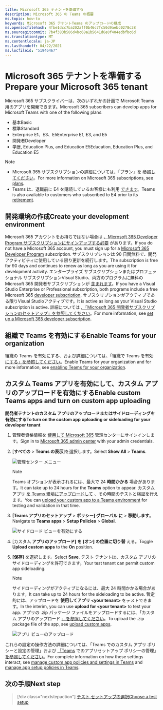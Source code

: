 ```yaml
---
title: Microsoft 365 テナントを準備する
description: Microsoft 365 の Teams の概要
ms.topic: how-to
keywords: Microsoft 365 テナントTeams のアップロードの構成
ms.openlocfilehash: 4fbe1dcc7ba202aff0b46c7fc50d9aebc0278c38
ms.sourcegitcommit: 7b4f383b506d4bc68a1b5641d6e0f404edbfbc6d
ms.translationtype: MT
ms.contentlocale: ja-JP
ms.lasthandoff: 04/22/2021
ms.locfileid: "51946467"
---
```

# <a name="prepare-your-microsoft-365-tenant"></a><span data-ttu-id="801aa-104">Microsoft 365 テナントを準備する</span><span class="sxs-lookup"><span data-stu-id="801aa-104">Prepare your Microsoft 365 tenant</span></span>

<span data-ttu-id="801aa-105">Microsoft 365 サブスクライバーは、次のいずれかの計画で Microsoft Teams 用のアプリを開発できます。</span><span class="sxs-lookup"><span data-stu-id="801aa-105">Microsoft 365 subscribers can develop apps for Microsoft Teams with one of the following plans:</span></span>

* <span data-ttu-id="801aa-106">基本</span><span class="sxs-lookup"><span data-stu-id="801aa-106">Basic</span></span>
* <span data-ttu-id="801aa-107">標準</span><span class="sxs-lookup"><span data-stu-id="801aa-107">Standard</span></span>
* <span data-ttu-id="801aa-108">Enterprise E1、E3、E5</span><span class="sxs-lookup"><span data-stu-id="801aa-108">Enterprise E1, E3, and E5</span></span>
* <span data-ttu-id="801aa-109">開発者</span><span class="sxs-lookup"><span data-stu-id="801aa-109">Developer</span></span>
* <span data-ttu-id="801aa-110">学歴, Education Plus, and Education E5</span><span class="sxs-lookup"><span data-stu-id="801aa-110">Education, Education Plus, and Education E5</span></span>

> [!NOTE]
> * <span data-ttu-id="801aa-111">Microsoft 365 サブスクリプションの詳細については、「プラン」を [参照してください](https://products.office.com/business/compare-more-office-365-for-business-plans)。</span><span class="sxs-lookup"><span data-stu-id="801aa-111">For more information on Microsoft 365 subscriptions, see [plans](https://products.office.com/business/compare-more-office-365-for-business-plans).</span></span>
> * <span data-ttu-id="801aa-112">Teams は、退職前に E4 を購読しているお客様にも利用 [できます](https://support.office.com//article/important-information-for-office-365-enterprise-e4-customers-f9572348-43a2-43fa-a3d8-3b6c9c042147)。</span><span class="sxs-lookup"><span data-stu-id="801aa-112">Teams is also available to customers who subscribed to E4 prior to its [retirement](https://support.office.com//article/important-information-for-office-365-enterprise-e4-customers-f9572348-43a2-43fa-a3d8-3b6c9c042147).</span></span>

## <a name="create-your-development-environment"></a><span data-ttu-id="801aa-113">開発環境の作成</span><span class="sxs-lookup"><span data-stu-id="801aa-113">Create your development environment</span></span>

<span data-ttu-id="801aa-114">Microsoft 365 アカウントをお持ちではない場合は [、Microsoft 365 Developer Program サブスクリプションにサインアップする必要](https://developer.microsoft.com/microsoft-365/dev-program) があります。</span><span class="sxs-lookup"><span data-stu-id="801aa-114">If you do not have a Microsoft 365 account, you must sign up for a [Microsoft 365 Developer Program](https://developer.microsoft.com/microsoft-365/dev-program) subscription.</span></span> <span data-ttu-id="801aa-115">サブスクリプションは 90 日間無料で、開発アクティビティに使用している限り更新を続行します。</span><span class="sxs-lookup"><span data-stu-id="801aa-115">The subscription is free for 90 days and continues to renew as long as you are using it for development activity.</span></span> <span data-ttu-id="801aa-116">エンタープライズ サブスクリプションまたはプロフェッショナル サブスクリプションVisual Studio、両方のプログラムに無料の Microsoft 365 開発者サブスクリプションが [含まれます](https://aka.ms/MyVisualStudioBenefits)。</span><span class="sxs-lookup"><span data-stu-id="801aa-116">If you have a Visual Studio Enterprise or Professional subscription, both programs include a free Microsoft 365 [developer subscription](https://aka.ms/MyVisualStudioBenefits).</span></span> <span data-ttu-id="801aa-117">サブスクリプションがアクティブである限りVisual Studioアクティブです。</span><span class="sxs-lookup"><span data-stu-id="801aa-117">It is active as long as your Visual Studio subscription is active.</span></span> <span data-ttu-id="801aa-118">詳細については [、「Microsoft 365 開発者サブスクリプションのセットアップ」を参照してください](https://docs.microsoft.com/office/developer-program/office-365-developer-program-get-started)。</span><span class="sxs-lookup"><span data-stu-id="801aa-118">For more information, see [set up a Microsoft 365 developer subscription](https://docs.microsoft.com/office/developer-program/office-365-developer-program-get-started).</span></span>

## <a name="enable-teams-for-your-organization"></a><span data-ttu-id="801aa-119">組織で Teams を有効にする</span><span class="sxs-lookup"><span data-stu-id="801aa-119">Enable Teams for your organization</span></span>

<span data-ttu-id="801aa-120">組織の Teams を有効にする、および詳細については、「組織で Teams を有効 [にする」を参照してください](/microsoftteams/enable-features-office-365)。</span><span class="sxs-lookup"><span data-stu-id="801aa-120">Enable Teams for your organization and for more information, see [enabling Teams for your organization](/microsoftteams/enable-features-office-365).</span></span>

## <a name="enable-custom-teams-apps-and-turn-on-custom-app-uploading"></a><span data-ttu-id="801aa-121">カスタム Teams アプリを有効にして、カスタム アプリのアップロードを有効にする</span><span class="sxs-lookup"><span data-stu-id="801aa-121">Enable custom Teams apps and turn on custom app uploading</span></span>

<span data-ttu-id="801aa-122">**開発者テナントのカスタム アプリのアップロードまたはサイドローディングを有効にする**</span><span class="sxs-lookup"><span data-stu-id="801aa-122">**To turn on the custom app uploading or sideloading for your developer tenant**</span></span>

1. <span data-ttu-id="801aa-123">管理者資格情報を [使用して Microsoft 365](https://admin.microsoft.com/Adminportal/Home?source=applauncher#/homepage#/) 管理センターにサインインします。</span><span class="sxs-lookup"><span data-stu-id="801aa-123">Sign in to [Microsoft 365 admin center](https://admin.microsoft.com/Adminportal/Home?source=applauncher#/homepage#/) with your admin credentials.</span></span>

2. <span data-ttu-id="801aa-124">[**すべての** > **Teams の表示**]を選択します。</span><span class="sxs-lookup"><span data-stu-id="801aa-124">Select **Show All** > **Teams**.</span></span>

    ![管理センター メニュー](~/assets/images/prepare-test-tenant/admin-center.png)

    > [!Note]
    > <span data-ttu-id="801aa-126">Teams オプションが表示されるには、最大で 24 **時間かかる** 場合があります。</span><span class="sxs-lookup"><span data-stu-id="801aa-126">It can take up to 24 hours for the **Teams** option to appear.</span></span> <span data-ttu-id="801aa-127">カスタム アプリ [を Teams 環境にアップロードして](/microsoftteams/upload-custom-apps#validate) 、その時間のテストと検証を行えます。</span><span class="sxs-lookup"><span data-stu-id="801aa-127">You can [upload your custom app to a Teams environment](/microsoftteams/upload-custom-apps#validate) for testing and validation in that time.</span></span>

3. <span data-ttu-id="801aa-128">**[Teams アプリのセットアップ**  >  **ポリシー] グローバル に**  >  **移動します**。</span><span class="sxs-lookup"><span data-stu-id="801aa-128">Navigate to **Teams apps** > **Setup Policies** > **Global**.</span></span>

   ![サイドロード ビューを有効にする](~/assets/images/prepare-test-tenant/turn-on-sideload.png)

4. <span data-ttu-id="801aa-130">[カスタム **アプリのアップロード] を** **[オン] の位置に切り替** える。</span><span class="sxs-lookup"><span data-stu-id="801aa-130">Toggle **Upload custom apps** to the **On** position.</span></span>

5. <span data-ttu-id="801aa-131">**[保存]** を選択します。</span><span class="sxs-lookup"><span data-stu-id="801aa-131">Select **Save**.</span></span> <span data-ttu-id="801aa-132">テスト テナントは、カスタム アプリのサイドローディングを許可できます。</span><span class="sxs-lookup"><span data-stu-id="801aa-132">Your test tenant can permit custom app sideloading.</span></span>

    > [!Note]
    > <span data-ttu-id="801aa-133">サイドローディングがアクティブになるには、最大 24 時間かかる場合があります。</span><span class="sxs-lookup"><span data-stu-id="801aa-133">It can take up to 24 hours for the sideloading to be active.</span></span> <span data-ttu-id="801aa-134">暫定的には、アップロードを **使用してアプリ \<your tenant>** をテストできます。</span><span class="sxs-lookup"><span data-stu-id="801aa-134">In the interim, you can use **upload for \<your tenant>** to test your app.</span></span> <span data-ttu-id="801aa-135">アプリの .zip パッケージ ファイルをアップロードするには、「カスタム アプリのアップロード [」を参照してください](/microsoftteams/upload-custom-apps#upload)。</span><span class="sxs-lookup"><span data-stu-id="801aa-135">To upload the .zip package file of the app, see [upload custom apps](/microsoftteams/upload-custom-apps#upload).</span></span>

    ![アプリ ビューのアップロード](~/assets/images/prepare-test-tenant/upload-for-contoso.png)

<span data-ttu-id="801aa-137">これらの設定の操作方法の詳細については、「Teams でのカスタム アプリ ポリシーと設定の管理」および [「Teams](https://docs.microsoft.com/microsoftteams/teams-custom-app-policies-and-settings) でのアプリセットアップ ポリシーの管理」 [を参照してください](https://docs.microsoft.com/microsoftteams/teams-app-setup-policies)。</span><span class="sxs-lookup"><span data-stu-id="801aa-137">For complete information on how these settings interact, see [manage custom app policies and settings in Teams](https://docs.microsoft.com/microsoftteams/teams-custom-app-policies-and-settings) and [manage app setup policies in Teams](https://docs.microsoft.com/microsoftteams/teams-app-setup-policies).</span></span>

## <a name="next-step"></a><span data-ttu-id="801aa-138">次の手順</span><span class="sxs-lookup"><span data-stu-id="801aa-138">Next step</span></span>

> [!div class="nextstepaction"] 
> [<span data-ttu-id="801aa-139">テスト セットアップの選択</span><span class="sxs-lookup"><span data-stu-id="801aa-139">Choose a test setup</span></span>](~/concepts/build-and-test/debug.md)

